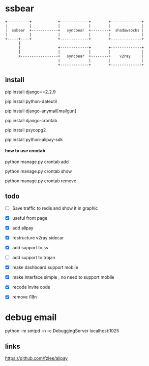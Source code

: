 # ssbear



```
+----------+            +-------------+        +--------------+
|          |            |             |        |              |
|  ssbear  +------------+   syncbear  +--------+  shadowsocks |
|          |            |             |        |              |
+-----+----+            +-------------+        +--------------+
      |
      |                 +-------------+        +--------------+
      |                 |             |        |              |
      +-----------------+   syncbear  +--------+    v2ray     |
                        |             |        |              |
                        +-------------+        +--------------+
```



## install

pip install django==2.2.9

pip install python-dateutil

pip install django-anymail[mailgun]

pip install django-crontab

pip install psycopg2

pip install python-alipay-sdk

#### how to use crontab

python manage.py crontab add

python manage.py crontab show

python manage.py crontab remove



## todo

- [ ] Save traffic to redis and show it in graphic 
- [x] useful front page
- [x] add alipay
- [x] restructure v2ray sidecar
- [x] add support to ss
- [ ] add support to trojan
- [x] make dashboard support mobile
- [x] make interface simple , no need to support mobile
- [x] recode invite code
- [x] remove i18n



# debug email

python -m smtpd -n -c DebuggingServer localhost:1025



## links

https://github.com/fzlee/alipay


